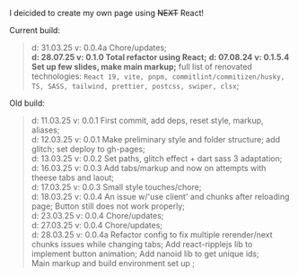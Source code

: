 I deicided to create my own page using ~~NEXT~~ React!

Current build:<br>

> d: 31.03.25 v: 0.0.4a Chore/updates;<br>
> <b>d: 28.07.25 v: 0.1.0 Total refactor using React;</b>
> <b>d: 07.08.24 v: 0.1.5.4 Set up few slides, make main markup;</b>
> full list of renovated technologies:
> `React 19, vite, pnpm, commitlint/commitizen/husky, TS, SASS, tailwind, prettier, postcss, swiper, clsx`;<br>

Old build:

> d: 11.03.25 v: 0.0.1 First commit, add deps, reset style, markup, aliases;<br>
> d: 12.03.25 v: 0.0.1 Make preliminary style and folder structure; add glitch; set deploy to gh-pages;<br>
> d: 13.03.25 v: 0.0.2 Set paths, glitch effect + dart sass 3 adaptation;<br>
> d: 16.03.25 v: 0.0.3 Add tabs/markup and now on attempts with theese tabs and laout;<br>
> d: 17.03.25 v: 0.0.3 Small style touches/chore;<br>
> d: 18.03.25 v: 0.0.4 An issue w/'use client' and chunks after reloading page; Button still does not work properly;<br>
> d: 23.03.25 v: 0.0.4 Chore/updates;<br>
> d: 27.03.25 v: 0.0.4 Chore/updates;<br>
> d: 28.03.25 v: 0.0.4a Refactor config to fix multiple rerender/next chunks issues while changing tabs; Add react-ripplejs lib to implement button animation; Add nanoid lib to get unique ids;<br>
> Main markup and build environment set up ;
